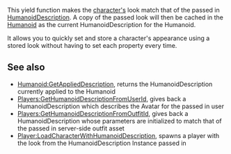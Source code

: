 This yield function makes the [character's](https://developer.roblox.com/en-us/api-reference/property/Player/Character) look match that of the passed in [HumanoidDescription](https://developer.roblox.com/en-us/api-reference/class/HumanoidDescription). A copy of the passed look will then be cached in the [Humanoid](https://developer.roblox.com/en-us/api-reference/class/Humanoid) as the current HumanoidDescription for the Humanoid.

It allows you to quickly set and store a character's appearance using a stored look without having to set each property every time.

See also
--------

*   [Humanoid:GetAppliedDescription](https://developer.roblox.com/en-us/api-reference/function/Humanoid/GetAppliedDescription), returns the HumanoidDescription currently applied to the Humanoid
*   [Players:GetHumanoidDescriptionFromUserId](https://developer.roblox.com/en-us/api-reference/function/Players/GetHumanoidDescriptionFromUserId), gives back a HumanoidDescription which describes the Avatar for the passed in user
*   [Players:GetHumanoidDescriptionFromOutfitId](https://developer.roblox.com/en-us/api-reference/function/Players/GetHumanoidDescriptionFromOutfitId), gives back a HumanoidDescription whose parameters are initialized to match that of the passed in server-side outfit asset
*   [Player:LoadCharacterWithHumanoidDescription](https://developer.roblox.com/en-us/api-reference/function/Player/LoadCharacterWithHumanoidDescription), spawns a player with the look from the HumanoidDescription Instance passed in